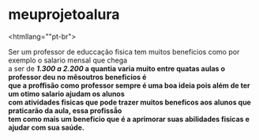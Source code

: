 # meuprojetoalura
<DOCTYPE html></DOCTYPE>
<htmllang=""pt-br">

<head>
<title><h1><b>O profissional de educação fisica<b></h1><em>HTML</em> e <em>CSS</em></b></h1></title><link rel="stylesheet" href=tyle.cs">
</head>
<body>
<p>Ser um professor de educcação fisica tem muitos beneficios como por exemplo o salario mensal que chega<br> a ser de <em> <strong>1.300 a 2.200</em> </trong> a quantia varia muito entre quatas aulas o professor deu no mêsoutros beneficios é<br>que a proffisão como professor sempre é uma boa ideia pois além de ter um otimo salario ajudam os alunos<br> com atividades fisicas que pode trazer muitos beneficos aos alunos que praticarão da aula, essa profissẫo<br> tem como mais um beneficio que é a aprimorar suas abilidades fisicas e ajudar com sua saúde.</p>
</body>

</html>

